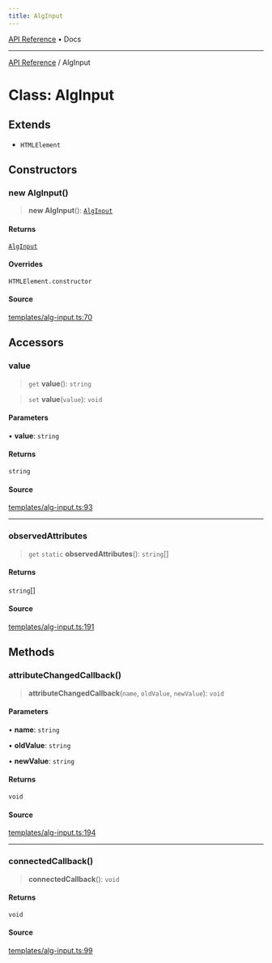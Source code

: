 ```yaml
---
title: AlgInput
---
```


[API Reference](/docs/api/) • Docs

***

[API Reference](/docs/api/) / AlgInput

# Class: AlgInput

## Extends

- `HTMLElement`

## Constructors

### new AlgInput()

> **new AlgInput**(): [`AlgInput`](/docs/api/classes/AlgInput)

#### Returns

[`AlgInput`](/docs/api/classes/AlgInput)

#### Overrides

`HTMLElement.constructor`

#### Source

[templates/alg-input.ts:70](https://github.com/BrouxtForce/cubelib/blob/72117884834c9a330d7870c13642ec7c97dbc128/src/templates/alg-input.ts#L70)

## Accessors

### value

> `get` **value**(): `string`

> `set` **value**(`value`): `void`

#### Parameters

• **value**: `string`

#### Returns

`string`

#### Source

[templates/alg-input.ts:93](https://github.com/BrouxtForce/cubelib/blob/72117884834c9a330d7870c13642ec7c97dbc128/src/templates/alg-input.ts#L93)

***

### observedAttributes

> `get` `static` **observedAttributes**(): `string`[]

#### Returns

`string`[]

#### Source

[templates/alg-input.ts:191](https://github.com/BrouxtForce/cubelib/blob/72117884834c9a330d7870c13642ec7c97dbc128/src/templates/alg-input.ts#L191)

## Methods

### attributeChangedCallback()

> **attributeChangedCallback**(`name`, `oldValue`, `newValue`): `void`

#### Parameters

• **name**: `string`

• **oldValue**: `string`

• **newValue**: `string`

#### Returns

`void`

#### Source

[templates/alg-input.ts:194](https://github.com/BrouxtForce/cubelib/blob/72117884834c9a330d7870c13642ec7c97dbc128/src/templates/alg-input.ts#L194)

***

### connectedCallback()

> **connectedCallback**(): `void`

#### Returns

`void`

#### Source

[templates/alg-input.ts:99](https://github.com/BrouxtForce/cubelib/blob/72117884834c9a330d7870c13642ec7c97dbc128/src/templates/alg-input.ts#L99)
